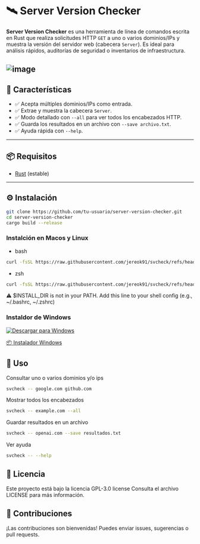 # 🛰️ Server Version Checker

**Server Version Checker** es una herramienta de línea de comandos escrita en Rust que realiza solicitudes HTTP `GET` a uno o varios dominios/IPs y muestra la versión del servidor web (cabecera `Server`). Es ideal para análisis rápidos, auditorías de seguridad o inventarios de infraestructura.

![image](https://github.com/user-attachments/assets/2502c375-bd51-45c7-8b50-d35a2b290a88)
---

## 🚀 Características

- ✅ Acepta múltiples dominios/IPs como entrada.
- ✅ Extrae y muestra la cabecera `Server`.
- ✅ Modo detallado con `--all` para ver todos los encabezados HTTP.
- ✅ Guarda los resultados en un archivo con `--save archivo.txt`.
- ✅ Ayuda rápida con `--help`.

---

## 📦 Requisitos

- [Rust](https://www.rust-lang.org/tools/install) (estable)

---

## ⚙️ Instalación

```bash
git clone https://github.com/tu-usuario/server-version-checker.git
cd server-version-checker
cargo build --release
```

### Instalción en Macos y Linux
- bash
```bash
curl -fsSL https://raw.githubusercontent.com/jereok91/svcheck/refs/heads/main/install/MacosLinux/install.sh | bash
```

- zsh
```bash
curl -fsSL https://raw.githubusercontent.com/jereok91/svcheck/refs/heads/main/install/MacosLinux/install.sh | zsh
```

⚠️  $INSTALL_DIR is not in your PATH.
Add this line to your shell config (e.g., ~/.bashrc, ~/.zshrc)

### Instaldor de Windows 
[![Descargar para Windows](https://img.shields.io/badge/Windows-Descargar_Instalador-blue?style=for-the-badge&logo=windows)](https://github.com/jereok91/svcheck/blob/main/win/svcheck-installer.exe)

[:package: Instalador Windows](https://github.com/jereok91/svcheck/blob/main/win/svcheck-installer.exe)

## 🧪 Uso

Consultar uno o varios dominios y/o ips

```bash
svcheck -- google.com github.com
```
Mostrar todos los encabezados
```bash
svcheck -- example.com --all
```
Guardar resultados en un archivo
```bash
svcheck -- openai.com --save resultados.txt
```
Ver ayuda
```bash
svcheck -- --help
```

## 📄 Licencia
Este proyecto está bajo la licencia GPL-3.0 license Consulta el archivo LICENSE para más información.

## 🤝 Contribuciones
¡Las contribuciones son bienvenidas! Puedes enviar issues, sugerencias o pull requests.

